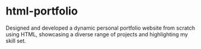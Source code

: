 # html-portfolio
Designed and developed a dynamic personal portfolio website from scratch using HTML, showcasing a diverse range of projects and highlighting my skill set.
